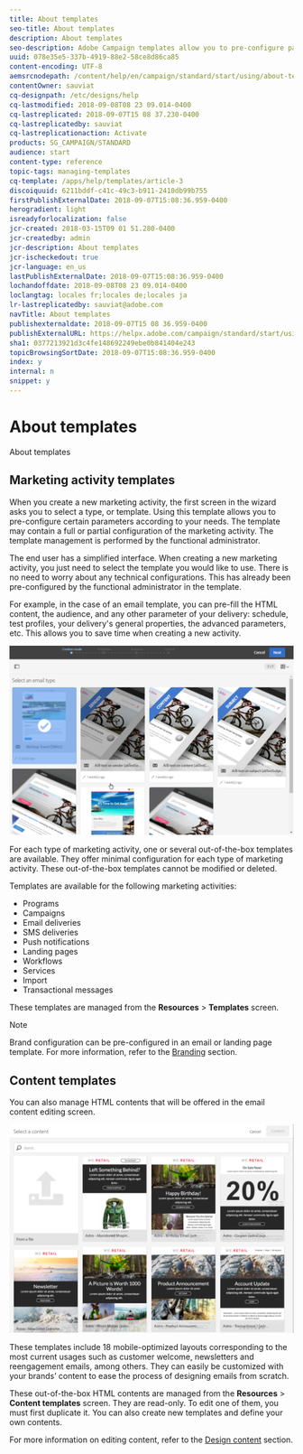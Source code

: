 ```yaml
---
title: About templates
seo-title: About templates
description: About templates
seo-description: Adobe Campaign templates allow you to pre-configure parameters depending on your needs: templates may contain a full or partial configuration of the marketing activity, to simplify Adobe Campaign usage for non-technical end users.
uuid: 078e35e5-337b-4919-88e2-58ce8d86ca85
content-encoding: UTF-8
aemsrcnodepath: /content/help/en/campaign/standard/start/using/about-templates
contentOwner: sauviat
cq-designpath: /etc/designs/help
cq-lastmodified: 2018-09-08T08 23 09.014-0400
cq-lastreplicated: 2018-09-07T15 08 37.230-0400
cq-lastreplicatedby: sauviat
cq-lastreplicationaction: Activate
products: SG_CAMPAIGN/STANDARD
audience: start
content-type: reference
topic-tags: managing-templates
cq-template: /apps/help/templates/article-3
discoiquuid: 6211bddf-c41c-49c3-b911-2410db99b755
firstPublishExternalDate: 2018-09-07T15:08:36.959-0400
herogradient: light
isreadyforlocalization: false
jcr-created: 2018-03-15T09 01 51.280-0400
jcr-createdby: admin
jcr-description: About templates
jcr-ischeckedout: true
jcr-language: en_us
lastPublishExternalDate: 2018-09-07T15:08:36.959-0400
lochandoffdate: 2018-09-08T08 23 09.014-0400
loclangtag: locales fr;locales de;locales ja
lr-lastreplicatedby: sauviat@adobe.com
navTitle: About templates
publishexternaldate: 2018-09-07T15 08 36.959-0400
publishExternalURL: https://helpx.adobe.com/campaign/standard/start/using/about-templates.html
sha1: 0377213921d3c4fe148692249ebe0b841404e243
topicBrowsingSortDate: 2018-09-07T15:08:36.959-0400
index: y
internal: n
snippet: y
---
```


# About templates

About templates

## Marketing activity templates

When you create a new marketing activity, the first screen in the wizard asks you to select a type, or template. Using this template allows you to pre-configure certain parameters according to your needs. The template may contain a full or partial configuration of the marketing activity. The template management is performed by the functional administrator.

The end user has a simplified interface. When creating a new marketing activity, you just need to select the template you would like to use. There is no need to worry about any technical configurations. This has already been pre-configured by the functional administrator in the template.

For example, in the case of an email template, you can pre-fill the HTML content, the audience, and any other parameter of your delivery: schedule, test profiles, your delivery's general properties, the advanced parameters, etc. This allows you to save time when creating a new activity.

![](assets/template_1.png)

For each type of marketing activity, one or several out-of-the-box templates are available. They offer minimal configuration for each type of marketing activity. These out-of-the-box templates cannot be modified or deleted.

Templates are available for the following marketing activities:

* Programs
* Campaigns
* Email deliveries
* SMS deliveries
* Push notifications
* Landing pages
* Workflows
* Services
* Import
* Transactional messages

These templates are managed from the **Resources** > **Templates** screen.

>[!NOTE]
>
>Brand configuration can be pre-configured in an email or landing page template. For more information, refer to the [Branding](../../administration/using/branding.md) section.

## Content templates

You can also manage HTML contents that will be offered in the email content editing screen.

![](assets/template_8.png)

These templates include 18 mobile-optimized layouts corresponding to the most current usages such as customer welcome, newsletters and reengagement emails, among others. They can easily be customized with your brands’ content to ease the process of designing emails from scratch.

These out-of-the-box HTML contents are managed from the **Resources** > **Content templates** screen. They are read-only. To edit one of them, you must first duplicate it. You can also create new templates and define your own contents.

For more information on editing content, refer to the [Design content](../../designing/using/about-email-content-design.md) section.
